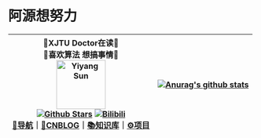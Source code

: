 # 阿源想努力

   
<div align=center>

|📖XJTU Doctor在读📖<br />🎈喜欢算法 想搞事情🎈<br /><img alt="Yiyang Sun" src="https://cdn.nlark.com/yuque/0/2021/jpeg/21375831/1635499009397-assets/web-upload/d6e6c5f1-4d36-46e2-b948-9000d54446ae.jpeg" width=100 /><br />  [![Github Stars](https://img.shields.io/github/stars/jackeybroser?color=faf408&label=github%20stars&logo=github)](https://github.com/yuan-Ovo)   [![Bilibili](https://img.shields.io/badge/dynamic/json?labelColor=FE7398&logo=bilibili&logoColor=white&label=b站N&color=00aeec&query=%24.data.totalSubs&url=https%3A%2F%2Fapi.spencerwoo.com%2Fsubstats%2F%3Fsource%3Dbilibili%26queryKey%3D29209613)](https://space.bilibili.com/29209613)  <br>[🔖导航](https://404name.notion.site/404name/c2807e121dc74e9facc0f77148817aaf?v=46710760d6ab47829adffb707d4a3b3e)｜[🚀CNBLOG](https://blog.csdn.net/weixin_45590872)｜[📚知识库](https://www..com/)｜[⚙️项目](https://www..com//works)| [![Anurag's github stats](https://github-readme-stats.vercel.app/api?username=yuan-Ovo&count_private=true&show_icons=true)](https://github.com/anuraghazra/github-readme-stats) 
| ------------------------------------------------------------ | ------------------------------------------------------------ |


<!--
**404name/404name** is a ✨ _special_ ✨ repository because its `README.md` (this file) appears on your GitHub profile.
:
- 🔭 I’m currently working on ...
- 🌱 I’m currently learning ...
- 👯 I’m looking to collaborate on ...
- 🤔 I’m looking for help with ...
- 💬 Ask me about ...
- 📫 How to reach me: ...
- 😄 Pronouns: ...
- ⚡ Fun fact: ...
-->
</div>
